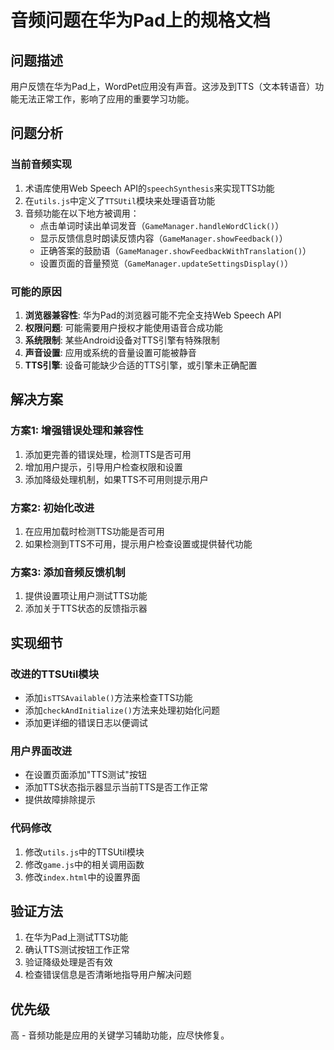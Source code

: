 # 音频问题在华为Pad上的规格文档

## 问题描述

用户反馈在华为Pad上，WordPet应用没有声音。这涉及到TTS（文本转语音）功能无法正常工作，影响了应用的重要学习功能。

## 问题分析

### 当前音频实现
1. 术语库使用Web Speech API的`speechSynthesis`来实现TTS功能
2. 在`utils.js`中定义了`TTSUtil`模块来处理语音功能
3. 音频功能在以下地方被调用：
   - 点击单词时读出单词发音（`GameManager.handleWordClick()`）
   - 显示反馈信息时朗读反馈内容（`GameManager.showFeedback()`）
   - 正确答案的鼓励语（`GameManager.showFeedbackWithTranslation()`）
   - 设置页面的音量预览（`GameManager.updateSettingsDisplay()`）

### 可能的原因
1. **浏览器兼容性**: 华为Pad的浏览器可能不完全支持Web Speech API
2. **权限问题**: 可能需要用户授权才能使用语音合成功能
3. **系统限制**: 某些Android设备对TTS引擎有特殊限制
4. **声音设置**: 应用或系统的音量设置可能被静音
5. **TTS引擎**: 设备可能缺少合适的TTS引擎，或引擎未正确配置

## 解决方案

### 方案1: 增强错误处理和兼容性
1. 添加更完善的错误处理，检测TTS是否可用
2. 增加用户提示，引导用户检查权限和设置
3. 添加降级处理机制，如果TTS不可用则提示用户

### 方案2: 初始化改进
1. 在应用加载时检测TTS功能是否可用
2. 如果检测到TTS不可用，提示用户检查设置或提供替代功能

### 方案3: 添加音频反馈机制
1. 提供设置项让用户测试TTS功能
2. 添加关于TTS状态的反馈指示器

## 实现细节

### 改进的TTSUtil模块
- 添加`isTTSAvailable()`方法来检查TTS功能
- 添加`checkAndInitialize()`方法来处理初始化问题
- 添加更详细的错误日志以便调试

### 用户界面改进
- 在设置页面添加"TTS测试"按钮
- 添加TTS状态指示器显示当前TTS是否工作正常
- 提供故障排除提示

### 代码修改
1. 修改`utils.js`中的TTSUtil模块
2. 修改`game.js`中的相关调用函数
3. 修改`index.html`中的设置界面

## 验证方法

1. 在华为Pad上测试TTS功能
2. 确认TTS测试按钮工作正常
3. 验证降级处理是否有效
4. 检查错误信息是否清晰地指导用户解决问题

## 优先级

高 - 音频功能是应用的关键学习辅助功能，应尽快修复。